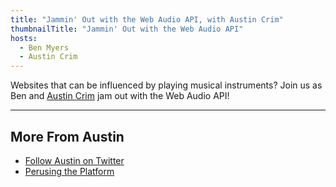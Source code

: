 ```yaml
---
title: "Jammin' Out with the Web Audio API, with Austin Crim"
thumbnailTitle: "Jammin' Out with the Web Audio API"
hosts:
  - Ben Myers
  - Austin Crim
---
```


Websites that can be influenced by playing musical instruments? Join us as Ben and [Austin Crim](https://twitter.com/austin_crim) jam out with the Web Audio API!

---
## More From Austin

- [Follow Austin on Twitter](https://twitter.com/crim_codes)
- [Perusing the Platform](https://perusingtheplatform.com/)